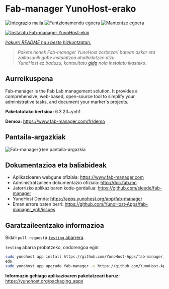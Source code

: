 <!--
Ohart ongi: README hau automatikoki sortu da <https://github.com/YunoHost/apps/tree/master/tools/readme_generator>ri esker
EZ editatu eskuz.
-->

# Fab-manager YunoHost-erako

[![Integrazio maila](https://dash.yunohost.org/integration/fab-manager.svg)](https://dash.yunohost.org/appci/app/fab-manager) ![Funtzionamendu egoera](https://ci-apps.yunohost.org/ci/badges/fab-manager.status.svg) ![Mantentze egoera](https://ci-apps.yunohost.org/ci/badges/fab-manager.maintain.svg)

[![Instalatu Fab-manager YunoHost-ekin](https://install-app.yunohost.org/install-with-yunohost.svg)](https://install-app.yunohost.org/?app=fab-manager)

*[Irakurri README hau beste hizkuntzatan.](./ALL_README.md)*

> *Pakete honek Fab-manager YunoHost zerbitzari batean azkar eta zailtasunik gabe instalatzea ahalbidetzen dizu.*  
> *YunoHost ez baduzu, kontsultatu [gida](https://yunohost.org/install) nola instalatu ikasteko.*

## Aurreikuspena

Fab-manager is the Fab Lab management solution. It provides a comprehensive, web-based, open-source tool to simplify your administrative tasks, and document your marker's projects.


**Paketatutako bertsioa:** 6.3.23~ynh1

**Demoa:** <https://www.fab-manager.com/fr/demo>

## Pantaila-argazkiak

![Fab-manager(r)en pantaila-argazkia](./doc/screenshots/dashboard-mockup.webp)

## Dokumentazioa eta baliabideak

- Aplikazioaren webgune ofiziala: <https://www.fab-manager.com>
- Administratzaileen dokumentazio ofiziala: <http://doc.fab.mn>
- Jatorrizko aplikazioaren kode-gordailua: <https://github.com/sleede/fab-manager>
- YunoHost Denda: <https://apps.yunohost.org/app/fab-manager>
- Eman errore baten berri: <https://github.com/YunoHost-Apps/fab-manager_ynh/issues>

## Garatzaileentzako informazioa

Bidali `pull request`a [`testing` abarrera](https://github.com/YunoHost-Apps/fab-manager_ynh/tree/testing).

`testing` abarra probatzeko, ondorengoa egin:

```bash
sudo yunohost app install https://github.com/YunoHost-Apps/fab-manager_ynh/tree/testing --debug
edo
sudo yunohost app upgrade fab-manager -u https://github.com/YunoHost-Apps/fab-manager_ynh/tree/testing --debug
```

**Informazio gehiago aplikazioaren paketatzeari buruz:** <https://yunohost.org/packaging_apps>

